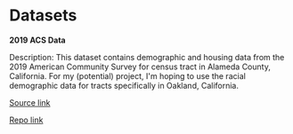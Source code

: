 # Datasets
**2019 ACS Data**

Description: This dataset contains demographic and housing data from the 2019 American Community Survey for census tract in Alameda County, California. For my (potential) project, I'm hoping to use the racial demographic data for tracts specifically in Oakland, California.

[Source link](https://data.census.gov/cedsci/table?g=0500000US06001%241400000&tid=ACSDP5Y2019.DP05)

[Repo link](https://github.com/michaelrosen3/up206-michael/blob/main/Data/ACS_2019_ALAMEDA_COUNTY_TRACTS_RACE.csv)
